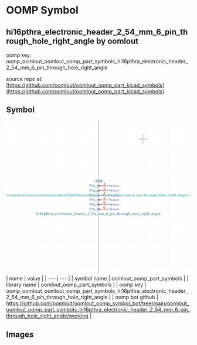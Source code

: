 # OOMP Symbol  
## hi16pthra_electronic_header_2_54_mm_6_pin_through_hole_right_angle  by oomlout  
  
oomp key: oomp_oomlout_oomlout_oomp_part_symbols_hi16pthra_electronic_header_2_54_mm_6_pin_through_hole_right_angle  
  
source repo at: [https://github.com/oomlout/oomlout_oomp_part_kicad_symbols](https://github.com/oomlout/oomlout_oomp_part_kicad_symbols)  
## Symbol  
  
[![working.png](working_600.png)](working.png)  
| name | value | 
| --- | --- | 
| symbol name | oomlout_oomp_part_symbols | 
| library name | oomlout_oomp_part_symbols | 
| oomp key | oomp_oomlout_oomlout_oomp_part_symbols_hi16pthra_electronic_header_2_54_mm_6_pin_through_hole_right_angle | 
| oomp bot github | https://github.com/oomlout/oomlout_oomp_symbol_bot/tree/main/oomlout_oomlout_oomp_part_symbols_hi16pthra_electronic_header_2_54_mm_6_pin_through_hole_right_angle/working | 
## Images  
